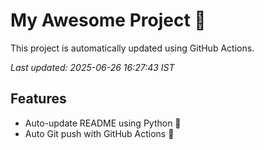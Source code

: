 # My Awesome Project 🚀

This project is automatically updated using GitHub Actions.

_Last updated: 2025-06-26 16:27:43 IST_

## Features
- Auto-update README using Python 🐍
- Auto Git push with GitHub Actions 🤖
